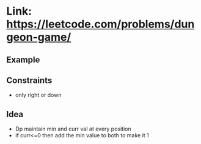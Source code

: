 # Link: https://leetcode.com/problems/dungeon-game/

## Example

## Constraints

- only right or down

## Idea

- Dp maintain min and curr val at every position
- if curr<=0 then add the min value to both to make it 1
